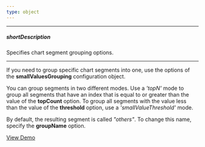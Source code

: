 ```yaml
---
type: object
---
```

---
##### shortDescription
Specifies chart segment grouping options.

---
If you need to group specific chart segments into one, use the options of the **smallValuesGrouping** configuration object.

You can group segments in two different modes. Use a *'topN'* mode to group all segments that have an index that is equal to or greater than the value of the **topCount** option. To group all segments with the value less than the value of the **threshold** option, use a *'smallValueThreshold'* mode.

By default, the resulting segment is called *"others"*. To change this name, specify the **groupName** option.

<a href="http://js.devexpress.com/Demos/WidgetsGallery/#demo/chartschartspieseriespiegroupingsmallvalues/" class="button orange small fix-width-155" style="margin-right: 20px;" target="_blank">View Demo</a>